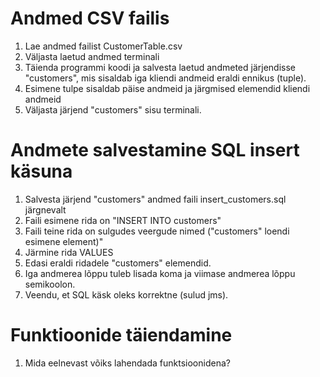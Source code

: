 # Andmed CSV failis

1. Lae andmed failist CustomerTable.csv
2. Väljasta laetud andmed terminali
3. Täienda programmi koodi ja salvesta laetud andmeted järjendisse "customers", mis sisaldab iga kliendi andmeid eraldi ennikus (tuple).
4. Esimene tulpe sisaldab päise andmeid ja järgmised elemendid kliendi andmeid
5. Väljasta järjend "customers" sisu terminali.

# Andmete salvestamine SQL insert käsuna

1. Salvesta järjend "customers" andmed faili insert_customers.sql järgnevalt
2. Faili esimene rida on "INSERT INTO customers"
3. Faili teine rida on sulgudes veergude nimed ("customers" loendi esimene element)"
4. Järmine rida VALUES
5. Edasi eraldi ridadele "customers" elemendid.
6. Iga andmerea lõppu tuleb lisada koma ja viimase andmerea lõppu semikoolon.
7. Veendu, et SQL käsk oleks korrektne (sulud jms).

# Funktioonide täiendamine
1. Mida eelnevast võiks lahendada funktsioonidena?

